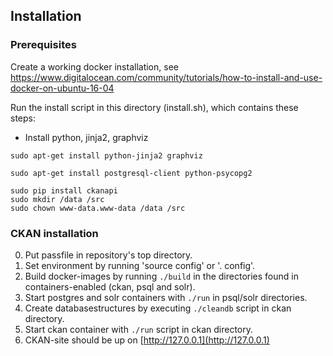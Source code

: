 Installation
------------


### Prerequisites


Create a working docker installation, see https://www.digitalocean.com/community/tutorials/how-to-install-and-use-docker-on-ubuntu-16-04

Run the install script in this directory (install.sh), which contains these steps:

- Install python, jinja2, graphviz
```
sudo apt-get install python-jinja2 graphviz
```
```
sudo apt-get install postgresql-client python-psycopg2
```

```
sudo pip install ckanapi
sudo mkdir /data /src
sudo chown www-data.www-data /data /src
```

### CKAN installation

0. Put passfile in repository's top directory.
1. Set environment by running 'source config' or '. config'.
2. Build docker-images by running `./build` in the directories found in containers-enabled (ckan, psql and solr).
3. Start postgres and solr containers with `./run` in psql/solr directories.
4. Create databasestructures by executing `./cleandb`  script in ckan directory.
5. Start ckan container with `./run` script in ckan directory.
5. CKAN-site should be up on [http://127.0.0.1](http://127.0.0.1)
